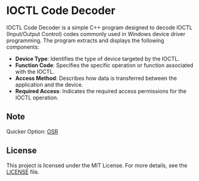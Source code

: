 # IOCTL Code Decoder
IOCTL Code Decoder is a simple C++ program designed to decode IOCTL (Input/Output Control) codes commonly used in Windows device driver programming. The program extracts and displays the following components:

- **Device Type**: Identifies the type of device targeted by the IOCTL.
- **Function Code**: Specifies the specific operation or function associated with the IOCTL.
- **Access Method**: Describes how data is transferred between the application and the device.
- **Required Access**: Indicates the required access permissions for the IOCTL operation.

## Note
Quicker Option: [OSR](https://www.osronline.com/article.cfm%5Earticle=229.html)

## License

This project is licensed under the MIT License. For more details, see the [LICENSE](LICENSE) file.


